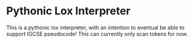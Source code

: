 # Pythonic Lox Interpreter
This is a pythonic lox interpreter, with an intention to eventual be able to support IGCSE pseudocode!
This can currently only scan tokens for now.
